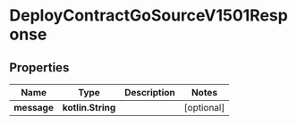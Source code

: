 
# DeployContractGoSourceV1501Response

## Properties
Name | Type | Description | Notes
------------ | ------------- | ------------- | -------------
**message** | **kotlin.String** |  |  [optional]



